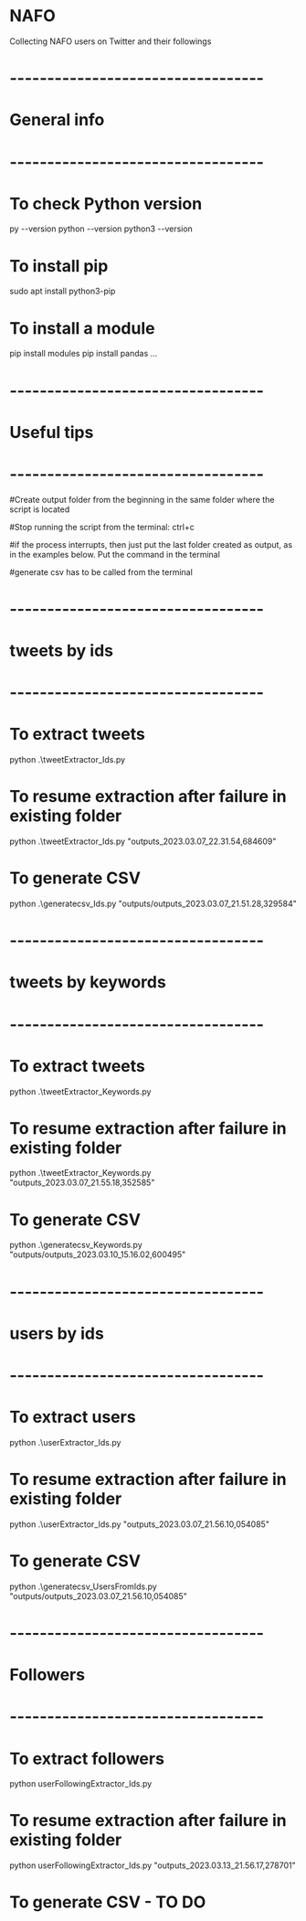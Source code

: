 # NAFO
Collecting NAFO users on Twitter and their followings


# ----------------------------------
# General info
# ----------------------------------
# To check Python version
py --version
python --version
python3 --version

# To install pip
sudo apt install python3-pip

# To install a module
pip install modules
pip install pandas
...

# ----------------------------------
# Useful tips
# ----------------------------------
#Create output folder from the beginning in the same folder where the script is located

#Stop running the script from the terminal: ctrl+c

#if the process interrupts, then just put the last folder created as output, as in the examples below. Put the command in the terminal

#generate csv has to be called from the terminal

# ----------------------------------
# tweets by ids
# ----------------------------------
# To extract tweets
python .\tweetExtractor_Ids.py
# To resume extraction after failure in existing folder
python .\tweetExtractor_Ids.py "outputs_2023.03.07_22.31.54,684609"
# To generate CSV
python .\generatecsv_Ids.py "outputs/outputs_2023.03.07_21.51.28,329584"

# ----------------------------------
# tweets by keywords
# ----------------------------------
# To extract tweets
python .\tweetExtractor_Keywords.py
# To resume extraction after failure in existing folder
python .\tweetExtractor_Keywords.py "outputs_2023.03.07_21.55.18,352585"
# To generate CSV
python .\generatecsv_Keywords.py "outputs/outputs_2023.03.10_15.16.02,600495"

# ----------------------------------
# users by ids
# ----------------------------------
# To extract users
python .\userExtractor_Ids.py
# To resume extraction after failure in existing folder
python .\userExtractor_Ids.py "outputs_2023.03.07_21.56.10,054085"
# To generate CSV
python .\generatecsv_UsersFromIds.py "outputs/outputs_2023.03.07_21.56.10,054085"

# ----------------------------------
# Followers
# ----------------------------------
# To extract followers
python userFollowingExtractor_Ids.py
# To resume extraction after failure in existing folder
python userFollowingExtractor_Ids.py "outputs_2023.03.13_21.56.17,278701"
# To generate CSV - TO DO
